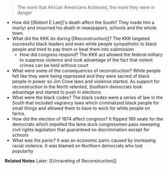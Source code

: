 > The more that African Americans Achieved, the more they were in danger
- How did [[Robert E Lee]]'s death affect the South?
	They made him a martyr and mourned his death in newspapers, schools and the whole town.
- What did the KKK do during [[Reconstruction]]?
	The KKK targeted successful black leaders and even white people sympathetic to black people and tried to pay them or beat them into submission
	- How did congress respond?
		The KKK act allowed the federal military to suppress violence and took advantage of the fact that violent crimes can be held without court
- What were some of the consequences of reconstruction?
	White people felt like they were being oppressed and they were sacred of black people in power so Jim Crow laws and violence started. As support for reconstruction in the North relented, Southern democrats took advantage and started to push in elections
- What were the black codes?
	The black codes were a series of law in the South that included vagrancy laws which criminalized black people for small things and allowed them to have to work for white people on farms.
- How did the election of 1874 affect congress?
	It flipped 180 seats for the democrats which impelled the lame duck congressmen pass sweeping civil rights legislation that guaranteed no discrimination except for schools
- What was the panic?
	It was an economic panic caused by increasing racial violence. It was blamed on Northern democrats who lost popularity

**Related Notes**
Later: [[Unraveling of Reconstruction]]